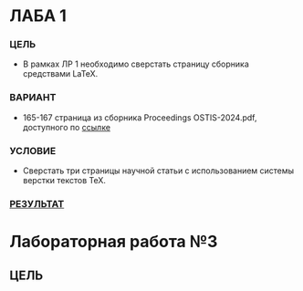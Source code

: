 # ЛАБА 1

### ЦЕЛЬ

- В рамках ЛР 1 необходимо сверстать страницу сборника средствами LaTeX.

### ВАРИАНТ

- 165-167 страница из сборника Proceedings OSTIS-2024.pdf, доступного по [ссылке](https://proc.ostis.net/proc/Proceedings%20OSTIS-2024.pdf)

### УСЛОВИЕ

- Сверстать три страницы научной статьи с использованием системы верстки текстов TeX.

### [РЕЗУЛЬТАТ](first.pdf)

# Лабораторная работа №3

## ЦЕЛЬ
